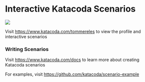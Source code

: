 # Interactive Katacoda Scenarios

[![](http://shields.katacoda.com/katacoda/tommereles/count.svg)](https://www.katacoda.com/tommereles "Get your profile on Katacoda.com")

Visit https://www.katacoda.com/tommereles to view the profile and interactive scenarios

### Writing Scenarios
Visit https://www.katacoda.com/docs to learn more about creating Katacoda scenarios

For examples, visit https://github.com/katacoda/scenario-example

